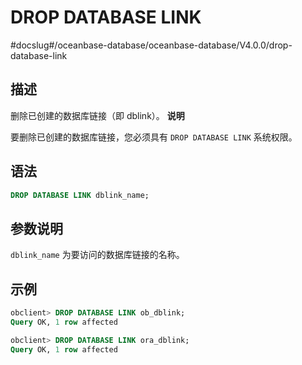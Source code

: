 DROP DATABASE LINK 
=======================================
#docslug#/oceanbase-database/oceanbase-database/V4.0.0/drop-database-link


描述 
-----------------------

删除已创建的数据库链接（即 dblink）。
**说明**



要删除已创建的数据库链接，您必须具有 `DROP DATABASE LINK` 系统权限。

语法 
-----------------------

```sql
DROP DATABASE LINK dblink_name;
```



参数说明 
-------------------------

`dblink_name` 为要访问的数据库链接的名称。

示例 
-----------------------

```sql
obclient> DROP DATABASE LINK ob_dblink;
Query OK, 1 row affected

obclient> DROP DATABASE LINK ora_dblink;
Query OK, 1 row affected
```


